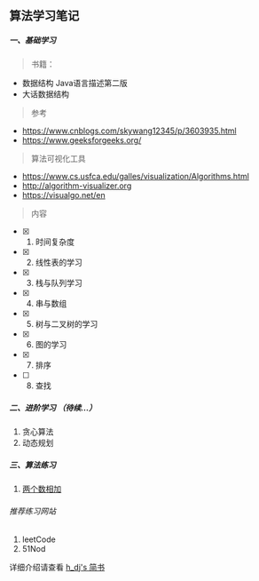 ## 算法学习笔记

##### 一、基础学习
> 书籍：
- 数据结构 Java语言描述第二版
- 大话数据结构
> 参考
- https://www.cnblogs.com/skywang12345/p/3603935.html
- https://www.geeksforgeeks.org/
> 算法可视化工具
- https://www.cs.usfca.edu/galles/visualization/Algorithms.html
- http://algorithm-visualizer.org 
- https://visualgo.net/en
> 内容
- [x] 1. 时间复杂度
- [x] 2. 线性表的学习
- [x] 3. 栈与队列学习
- [x] 4. 串与数组
- [x] 5. 树与二叉树的学习
- [x] 6. 图的学习
- [x] 7. 排序
- [ ] 8. 查找

##### 二、进阶学习 （待续...）
1. 贪心算法
2. 动态规划

##### 三、算法练习
1.  [两个数相加](./src/main/java/org/hdj/AlgorithmPractice/Practice/TwoSum.java)
###### 推荐练习网站
1. leetCode 
2. 51Nod

详细介绍请查看 [h_dj's 简书](https://www.jianshu.com/nb/35169221)